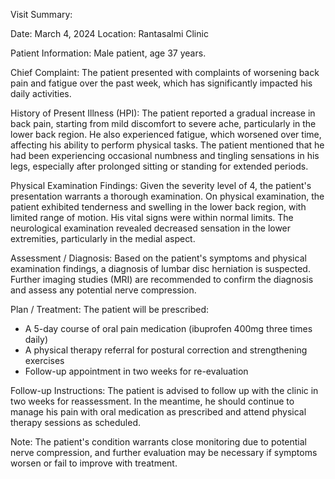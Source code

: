 Visit Summary:

Date: March 4, 2024
Location: Rantasalmi Clinic

Patient Information:
Male patient, age 37 years.

Chief Complaint:
The patient presented with complaints of worsening back pain and fatigue over the past week, which has significantly impacted his daily activities.

History of Present Illness (HPI):
The patient reported a gradual increase in back pain, starting from mild discomfort to severe ache, particularly in the lower back region. He also experienced fatigue, which worsened over time, affecting his ability to perform physical tasks. The patient mentioned that he had been experiencing occasional numbness and tingling sensations in his legs, especially after prolonged sitting or standing for extended periods.

Physical Examination Findings:
Given the severity level of 4, the patient's presentation warrants a thorough examination. On physical examination, the patient exhibited tenderness and swelling in the lower back region, with limited range of motion. His vital signs were within normal limits. The neurological examination revealed decreased sensation in the lower extremities, particularly in the medial aspect.

Assessment / Diagnosis:
Based on the patient's symptoms and physical examination findings, a diagnosis of lumbar disc herniation is suspected. Further imaging studies (MRI) are recommended to confirm the diagnosis and assess any potential nerve compression.

Plan / Treatment:
The patient will be prescribed:

* A 5-day course of oral pain medication (ibuprofen 400mg three times daily)
* A physical therapy referral for postural correction and strengthening exercises
* Follow-up appointment in two weeks for re-evaluation

Follow-up Instructions:
The patient is advised to follow up with the clinic in two weeks for reassessment. In the meantime, he should continue to manage his pain with oral medication as prescribed and attend physical therapy sessions as scheduled.

Note: The patient's condition warrants close monitoring due to potential nerve compression, and further evaluation may be necessary if symptoms worsen or fail to improve with treatment.